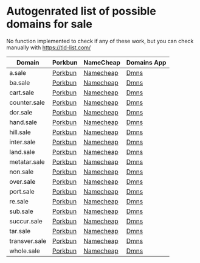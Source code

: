 # Autogenrated list of possible domains for sale

No function implemented to check if any of these work, but you can check manually with https://tld-list.com/

| Domain | Porkbun | NameCheap | Domains App |
|---|---|---|---|
| a.sale | [Porkbun](https://porkbun.com/checkout/search?prb=e814663da1&tlds=&idnLanguage=&search=search&q=a.sale) | [Namecheap](https://www.namecheap.com/domains/registration/results/?domain=a.sale) | [Dmns](https://dmns.app/domains?q=a.sale) |
| ba.sale | [Porkbun](https://porkbun.com/checkout/search?prb=e814663da1&tlds=&idnLanguage=&search=search&q=ba.sale) | [Namecheap](https://www.namecheap.com/domains/registration/results/?domain=ba.sale) | [Dmns](https://dmns.app/domains?q=ba.sale) |
| cart.sale | [Porkbun](https://porkbun.com/checkout/search?prb=e814663da1&tlds=&idnLanguage=&search=search&q=cart.sale) | [Namecheap](https://www.namecheap.com/domains/registration/results/?domain=cart.sale) | [Dmns](https://dmns.app/domains?q=cart.sale) |
| counter.sale | [Porkbun](https://porkbun.com/checkout/search?prb=e814663da1&tlds=&idnLanguage=&search=search&q=counter.sale) | [Namecheap](https://www.namecheap.com/domains/registration/results/?domain=counter.sale) | [Dmns](https://dmns.app/domains?q=counter.sale) |
| dor.sale | [Porkbun](https://porkbun.com/checkout/search?prb=e814663da1&tlds=&idnLanguage=&search=search&q=dor.sale) | [Namecheap](https://www.namecheap.com/domains/registration/results/?domain=dor.sale) | [Dmns](https://dmns.app/domains?q=dor.sale) |
| hand.sale | [Porkbun](https://porkbun.com/checkout/search?prb=e814663da1&tlds=&idnLanguage=&search=search&q=hand.sale) | [Namecheap](https://www.namecheap.com/domains/registration/results/?domain=hand.sale) | [Dmns](https://dmns.app/domains?q=hand.sale) |
| hill.sale | [Porkbun](https://porkbun.com/checkout/search?prb=e814663da1&tlds=&idnLanguage=&search=search&q=hill.sale) | [Namecheap](https://www.namecheap.com/domains/registration/results/?domain=hill.sale) | [Dmns](https://dmns.app/domains?q=hill.sale) |
| inter.sale | [Porkbun](https://porkbun.com/checkout/search?prb=e814663da1&tlds=&idnLanguage=&search=search&q=inter.sale) | [Namecheap](https://www.namecheap.com/domains/registration/results/?domain=inter.sale) | [Dmns](https://dmns.app/domains?q=inter.sale) |
| land.sale | [Porkbun](https://porkbun.com/checkout/search?prb=e814663da1&tlds=&idnLanguage=&search=search&q=land.sale) | [Namecheap](https://www.namecheap.com/domains/registration/results/?domain=land.sale) | [Dmns](https://dmns.app/domains?q=land.sale) |
| metatar.sale | [Porkbun](https://porkbun.com/checkout/search?prb=e814663da1&tlds=&idnLanguage=&search=search&q=metatar.sale) | [Namecheap](https://www.namecheap.com/domains/registration/results/?domain=metatar.sale) | [Dmns](https://dmns.app/domains?q=metatar.sale) |
| non.sale | [Porkbun](https://porkbun.com/checkout/search?prb=e814663da1&tlds=&idnLanguage=&search=search&q=non.sale) | [Namecheap](https://www.namecheap.com/domains/registration/results/?domain=non.sale) | [Dmns](https://dmns.app/domains?q=non.sale) |
| over.sale | [Porkbun](https://porkbun.com/checkout/search?prb=e814663da1&tlds=&idnLanguage=&search=search&q=over.sale) | [Namecheap](https://www.namecheap.com/domains/registration/results/?domain=over.sale) | [Dmns](https://dmns.app/domains?q=over.sale) |
| port.sale | [Porkbun](https://porkbun.com/checkout/search?prb=e814663da1&tlds=&idnLanguage=&search=search&q=port.sale) | [Namecheap](https://www.namecheap.com/domains/registration/results/?domain=port.sale) | [Dmns](https://dmns.app/domains?q=port.sale) |
| re.sale | [Porkbun](https://porkbun.com/checkout/search?prb=e814663da1&tlds=&idnLanguage=&search=search&q=re.sale) | [Namecheap](https://www.namecheap.com/domains/registration/results/?domain=re.sale) | [Dmns](https://dmns.app/domains?q=re.sale) |
| sub.sale | [Porkbun](https://porkbun.com/checkout/search?prb=e814663da1&tlds=&idnLanguage=&search=search&q=sub.sale) | [Namecheap](https://www.namecheap.com/domains/registration/results/?domain=sub.sale) | [Dmns](https://dmns.app/domains?q=sub.sale) |
| succur.sale | [Porkbun](https://porkbun.com/checkout/search?prb=e814663da1&tlds=&idnLanguage=&search=search&q=succur.sale) | [Namecheap](https://www.namecheap.com/domains/registration/results/?domain=succur.sale) | [Dmns](https://dmns.app/domains?q=succur.sale) |
| tar.sale | [Porkbun](https://porkbun.com/checkout/search?prb=e814663da1&tlds=&idnLanguage=&search=search&q=tar.sale) | [Namecheap](https://www.namecheap.com/domains/registration/results/?domain=tar.sale) | [Dmns](https://dmns.app/domains?q=tar.sale) |
| transver.sale | [Porkbun](https://porkbun.com/checkout/search?prb=e814663da1&tlds=&idnLanguage=&search=search&q=transver.sale) | [Namecheap](https://www.namecheap.com/domains/registration/results/?domain=transver.sale) | [Dmns](https://dmns.app/domains?q=transver.sale) |
| whole.sale | [Porkbun](https://porkbun.com/checkout/search?prb=e814663da1&tlds=&idnLanguage=&search=search&q=whole.sale) | [Namecheap](https://www.namecheap.com/domains/registration/results/?domain=whole.sale) | [Dmns](https://dmns.app/domains?q=whole.sale) |
